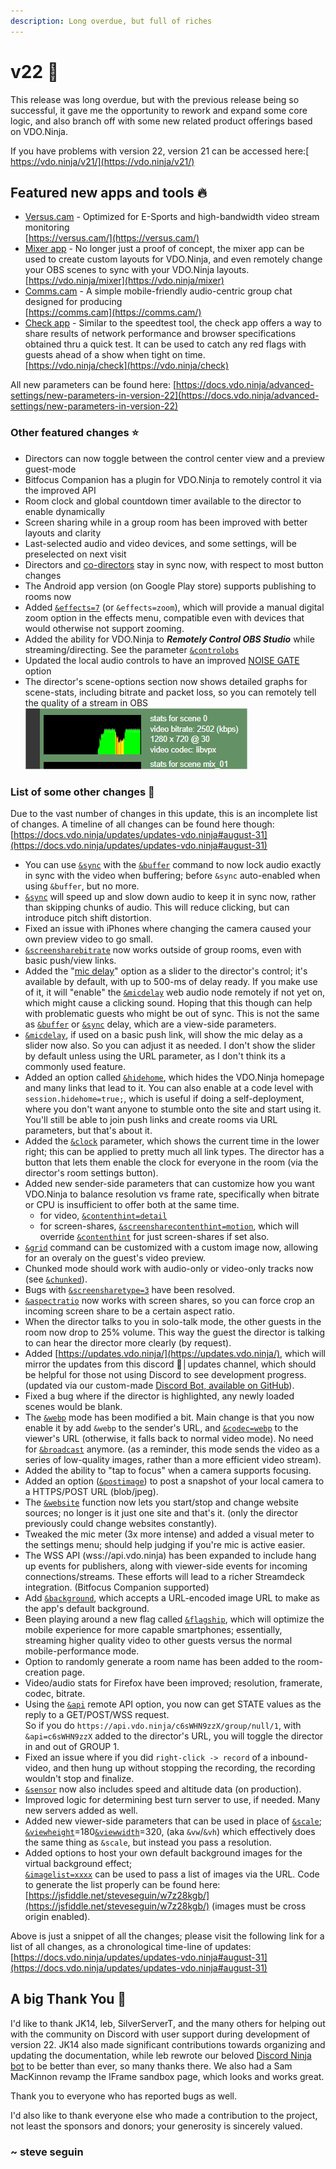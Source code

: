 ```yaml
---
description: Long overdue, but full of riches
---
```


# v22 👑

This release was long overdue, but with the previous release being so successful, it gave me the opportunity to rework and expand some core logic, and also branch off with some new related product offerings based on VDO.Ninja.

If you have problems with version 22, version 21 can be accessed here:[ https://vdo.ninja/v21/](https://vdo.ninja/v21/)

## Featured new apps and tools 🔥 <a href="#new-features" id="new-features"></a>

* [Versus.cam](../steves-helper-apps/versus.cam.md) - Optimized for E-Sports and high-bandwidth video stream monitoring\
  [https://versus.cam/](https://versus.cam/)
* [Mixer app](../steves-helper-apps/mixer-app.md) - No longer just a proof of concept, the mixer app can be used to create custom layouts for VDO.Ninja, and even remotely change your OBS scenes to sync with your VDO.Ninja layouts.\
  [https://vdo.ninja/mixer](https://vdo.ninja/mixer)
* [Comms.cam](../steves-helper-apps/comms.md) - A simple mobile-friendly audio-centric group chat designed for producing\
  [https://comms.cam](https://comms.cam/)
* [Check app](../steves-helper-apps/speed-test.md) - Similar to the speedtest tool, the check app offers a way to share results of network performance and browser specifications obtained thru a quick test. It can be used to catch any red flags with guests ahead of a show when tight on time. \
  [https://vdo.ninja/check](https://vdo.ninja/check)

All new parameters can be found here: [https://docs.vdo.ninja/advanced-settings/new-parameters-in-version-22](https://docs.vdo.ninja/advanced-settings/new-parameters-in-version-22)

### Other featured changes ⭐

* Directors can now toggle between the control center view and a preview guest-mode
* Bitfocus Companion has a plugin for VDO.Ninja to remotely control it via the improved API
* Room clock and global countdown timer available to the director to enable dynamically
* Screen sharing while in a group room has been improved with better layouts and clarity
* Last-selected audio and video devices, and some settings, will be preselected on next visit
* Directors and [co-directors](../director-settings/codirector.md) stay in sync now, with respect to most button changes
* The Android app version (on Google Play store) supports publishing to rooms now
* Added [`&effects=7`](../source-settings/effects.md) (or `&effects=zoom`), which will provide a manual digital zoom option in the effects menu, compatible even with devices that would otherwise not support zooming.
* Added the ability for VDO.Ninja to _**Remotely Control OBS Studio**_ while streaming/directing. See the parameter [`&controlobs`](../advanced-settings/settings-parameters/and-controlobs.md)
* Updated the local audio controls to have an improved [NOISE GATE](../source-settings/noisegate.md) option
* The director's scene-options section now shows detailed graphs for scene-stats, including bitrate and packet loss, so you can remotely tell the quality of a stream in OBS<img src="../.gitbook/assets/image.png" alt="" data-size="original">

### List of some other changes 📃

Due to the vast number of changes in this update, this is an incomplete list of changes. A timeline of all changes can be found here though: [https://docs.vdo.ninja/updates/updates-vdo.ninja#august-31](https://docs.vdo.ninja/updates/updates-vdo.ninja#august-31)

* You can use [`&sync`](../advanced-settings/view-parameters/sync.md) with the [`&buffer`](../advanced-settings/view-parameters/buffer.md) command to now lock audio exactly in sync with the video when buffering; before `&sync` auto-enabled when using `&buffer`, but no more.
* [`&sync`](../advanced-settings/view-parameters/sync.md) will speed up and slow down audio to keep it in sync now, rather than skipping chunks of audio. This will reduce clicking, but can introduce pitch shift distortion.
* Fixed an issue with iPhones where changing the camera caused your own preview video to go small.
* [`&screensharebitrate`](../newly-added-parameters/and-screensharebitrate.md) now works outside of group rooms, even with basic push/view links.
* Added the "[mic delay](../source-settings/and-micdelay.md)" option as a slider to the director's control; it's available by default, with up to 500-ms of delay ready. If you make use of it, it will "enable" the [`&micdelay`](../source-settings/and-micdelay.md) web audio node remotely if not yet on, which might cause a clicking sound. Hoping that this though can help with problematic guests who might be out of sync. This is not the same as [`&buffer`](../advanced-settings/view-parameters/buffer.md) or [`&sync`](../advanced-settings/view-parameters/sync.md) delay, which are a view-side parameters.
* [`&micdelay`](../source-settings/and-micdelay.md), if used on a basic push link, will show the mic delay as a slider now also. So you can adjust it as needed. I don't show the slider by default unless using the URL parameter, as I don't think its a commonly used feature.
* Added an option called [`&hidehome`](../advanced-settings/settings-parameters/and-hidehome.md), which hides the VDO.Ninja homepage and many links that lead to it. You can also enable at a code level with `session.hidehome=true;`, which is useful if doing a self-deployment, where you don't want anyone to stumble onto the site and start using it. You'll still be able to join push links and create rooms via URL parameters, but that's about it.
* Added the [`&clock`](../advanced-settings/settings-parameters/and-clock.md) parameter, which shows the current time in the lower right; this can be applied to pretty much all link types. The director has a button that lets them enable the clock for everyone in the room (via the director's room settings button).
* Added new sender-side parameters that can customize how you want VDO.Ninja to balance resolution vs frame rate, specifically when bitrate or CPU is insufficient to offer both at the same time.
  * for video, [`&contenthint=detail`](../advanced-settings/video-parameters/and-contenthint.md)
  * for screen-shares, [`&screensharecontenthint=motion`](../advanced-settings/screen-share-parameters/and-screensharecontenthint.md), which will override [`&contenthint`](../advanced-settings/video-parameters/and-contenthint.md) for just screen-shares if set also.
* [`&grid`](../advanced-settings/design-parameters/grid.md) command can be customized with a custom image now, allowing for an overaly on the guest's video preview.
* Chunked mode should work with audio-only or video-only tracks now (see [`&chunked`](../newly-added-parameters/and-chunked.md)).
* Bugs with [`&screensharetype=3`](../newly-added-parameters/and-screensharetype.md) have been resolved.
* [`&aspectratio`](../advanced-settings/video-parameters/and-aspectratio.md) now works with screen shares, so you can force crop an incoming screen share to be a certain aspect ratio.&#x20;
* When the director talks to you in solo-talk mode, the other guests in the room now drop to 25% volume. This way the guest the director is talking to can hear the director more clearly (by request).
* Added [https://updates.vdo.ninja/](https://updates.vdo.ninja/), which will mirror the updates from this discord 📑│updates channel, which should be helpful for those not using Discord to see development progress. (updated via our custom-made [Discord Bot, available on GitHub](https://github.com/steveseguin/discordbot)).
* Fixed a bug where if the director is highlighted, any newly loaded scenes would be blank.
* The [`&webp`](../advanced-settings/view-parameters/webp.md) mode has been modified a bit. Main change is that you now enable it by add `&webp` to the sender's URL, and [`&codec=webp`](../advanced-settings/view-parameters/codec.md) to the viewer's URL (otherwise, it falls back to normal video mode). No need for [`&broadcast`](../advanced-settings/view-parameters/broadcast.md) anymore. (as a reminder, this mode sends the video as a series of low-quality images, rather than a more efficient video stream).
* Added the ability to "tap to focus" when a camera supports focusing.&#x20;
* Added an option ([`&postimage`](../advanced-settings/settings-parameters/and-postimage.md)) to post a snapshot of your local camera to a HTTPS/POST URL (blob/jpeg).
* The [`&website`](../source-settings/and-website.md) function now lets you start/stop and change website sources; no longer is it just one site and that's it. (only the director previously could change websites constantly).
* Tweaked the mic meter (3x more intense) and added a visual meter to the settings menu; should help judging if you're mic is active easier.
* The WSS API (wss://api.vdo.ninja) has been expanded to include hang up events for publishers, along with viewer-side events for incoming connections/streams. These efforts will lead to a richer Streamdeck integration. (Bitfocus Companion supported)
* Add [`&background`](../advanced-settings/design-parameters/and-background.md), which accepts a URL-encoded image URL to make as the app's default background.&#x20;
* Been playing around a new flag called [`&flagship`](../advanced-settings/upcoming-parameters/and-flagship.md), which will optimize the mobile experience for more capable smartphones; essentially, streaming higher quality video to other guests versus the normal mobile-performance mode.
* Option to randomly generate a room name has been added to the room-creation page.
* Video/audio stats for Firefox have been improved; resolution, framerate, codec, bitrate.
* Using the [`&api`](../general-settings/api.md) remote API option, you now can get STATE values as the reply to a GET/POST/WSS request.\
  So if you do `https://api.vdo.ninja/c6sWHN9zzX/group/null/1`, with `&api=c6sWHN9zzX` added to the director's URL, you will toggle the director in and out of GROUP 1.
* Fixed an issue where if you did `right-click -> record` of a inbound-video, and then hung up without stopping the recording, the recording wouldn't stop and finalize.
* [`&sensor`](../source-settings/sensor.md) now also includes speed and altitude data (on production).
* Improved logic for determining best turn server to use, if needed. Many new servers added as well.
* Added new viewer-side parameters that can be used in place of [`&scale`](../advanced-settings/view-parameters/scale.md);\
  [`&viewheight`](../advanced-settings/video-parameters/and-viewheight.md)=180[`&viewwidth`](../advanced-settings/video-parameters/and-viewwidth.md)=320, (aka `&vw`/`&vh`) which effectively does the same thing as `&scale`, but instead you pass a resolution.
* Added options to host your own default background images for the virtual background effect;\
  [`&imagelist=xxxx`](../advanced-settings/video-parameters/and-imagelist.md) can be used to pass a list of images via the URL. Code to generate the list properly can be found here: [https://jsfiddle.net/steveseguin/w7z28kgb/](https://jsfiddle.net/steveseguin/w7z28kgb/) (images must be cross origin enabled).

Above is just a snippet of all the changes; please visit the following link for a list of all changes, as a chronological time-line of updates: [https://docs.vdo.ninja/updates/updates-vdo.ninja#august-31](https://docs.vdo.ninja/updates/updates-vdo.ninja#august-31)

## A big Thank You 💖

​I'd like to thank JK14, leb, SilverServerT, and the many others for helping out with the community on Discord with user support during development of version 22. JK14 also made significant contributions towards organizing and updating the documentation, while leb rewrote our beloved [Discord Ninja bot](https://github.com/steveseguin/discordbot) to be better than ever, so many thanks there. We also had a Sam MacKinnon revamp the IFrame sandbox page, which looks and works great.

Thank you to everyone who has reported bugs as well.

I'd also like to thank everyone else who made a contribution to the project, not least the sponsors and donors; your generosity is sincerely valued.

### \~ steve seguin
